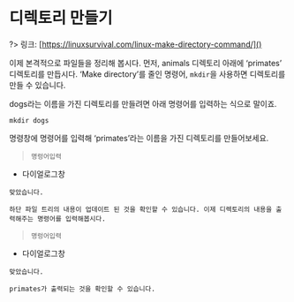 # 디렉토리 만들기

?> 링크: [https://linuxsurvival.com/linux-make-directory-command/]()

이제 본격적으로 파일들을 정리해 봅시다. 먼저, animals 디렉토리 아래에 ‘primates’ 디렉토리를 만듭시다.  ‘Make directory’를 줄인 명령어, `mkdir`을 사용하면 디렉토리를 만들 수 있습니다. 

dogs라는 이름을 가진 디렉토리를 만들려면 아래 명령어를 입력하는 식으로 말이죠.

`mkdir dogs`

명령창에 명령어를 입력해 ‘primates’라는 이름을 가진 디렉토리를 만들어보세요.

  > `명렁어입력`

- 다이얼로그창

```다이얼로그창
맞았습니다.
```

```다이얼로그창
하단 파일 트리의 내용이 업데이트 된 것을 확인할 수 있습니다. 이제 디렉토리의 내용을 출력해주는 명령어를 입력해봅시다.
```

  > `명렁어입력`

- 다이얼로그창

```다이얼로그창
맞았습니다.
```

```다이얼로그창
primates가 출력되는 것을 확인할 수 있습니다.
```
